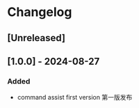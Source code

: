 # Changelog

## [Unreleased]

## [1.0.0] - 2024-08-27

### Added

- command assist first version 第一版发布


